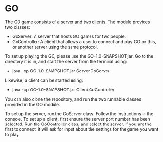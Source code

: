 # GO
The GO game consists of a server and two clients. The module provides two classes:
- GoServer: A server that hosts GO games for two people.
- GoController: A client that allows a user to connect and play GO on this, or another server using the same protocol.

To set up playing the GO, please use the GO-1.0-SNAPSHOT.jar. Go to the directory it is in, and start the server from the terminal using: 
- java -cp GO-1.0-SNAPSHOT.jar Server.GoServer
  
Likewise, a client can be started using:
- java -cp GO-1.0-SNAPSHOT.jar Client.GoController

You can also clone the repository, and run the two runnable classes provided in the GO module.

To set up the server, run the GoServer class. Follow the instructions in the console. To set up a client, first ensure the server port number has been selected. Run the GoController class, and select the server. If you are the first to connect, it will ask for input about the settings for the game you want to play. 


